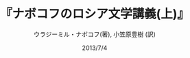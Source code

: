 ---
title: "『ナボコフのロシア文学講義(上)』"
description: "世界文学を代表する巨匠にして、小説読みの達人ナボコフによるロシア文学講義録。上巻は、ドストエフスキー「罪と罰」ほか、ゴーゴリ、ツルゲーネフ作品を取り上げる。"
date: 2013/7/4
draft: false
hideToc: false
enableToc: true
enableTocContent: false
author: "ウラジーミル・ナボコフ(著), 小笠原豊樹 (訳)"
tags: 
- ドストエフスキー
- ゴーゴリ
- ツルゲーネフ
- 小説論
category: 
- ロシア文学
series:
- 河出文庫
- 早稲田大学必修基礎演習テキスト100(2020年度)
image: images/feature2/content.png
---
